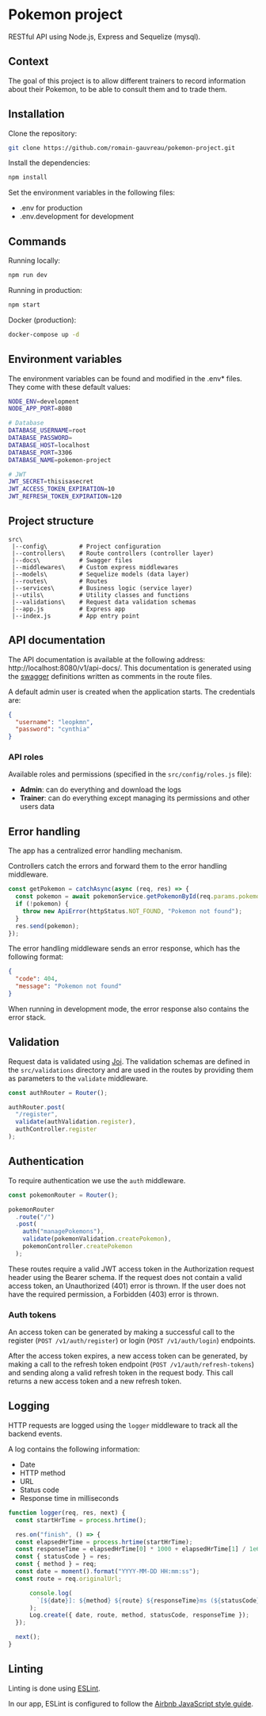 # Pokemon project

RESTful API using Node.js, Express and Sequelize (mysql).

## Context

The goal of this project is to allow different trainers to record information about their Pokemon, to be able to consult
them and to trade them.

## Installation

Clone the repository:

```bash
git clone https://github.com/romain-gauvreau/pokemon-project.git
```

Install the dependencies:

```bash
npm install
```

Set the environment variables in the following files:

- .env for production
- .env.development for development

## Commands

Running locally:

```bash
npm run dev
```

Running in production:

```bash
npm start
```

Docker (production):

```bash
docker-compose up -d
```

## Environment variables

The environment variables can be found and modified in the .env* files. They come with these default values:

```bash
NODE_ENV=development
NODE_APP_PORT=8080

# Database
DATABASE_USERNAME=root
DATABASE_PASSWORD=
DATABASE_HOST=localhost
DATABASE_PORT=3306
DATABASE_NAME=pokemon-project

# JWT
JWT_SECRET=thisisasecret
JWT_ACCESS_TOKEN_EXPIRATION=10
JWT_REFRESH_TOKEN_EXPIRATION=120
```

## Project structure

```
src\
 |--config\         # Project configuration
 |--controllers\    # Route controllers (controller layer)
 |--docs\           # Swagger files
 |--middlewares\    # Custom express middlewares
 |--models\         # Sequelize models (data layer)
 |--routes\         # Routes
 |--services\       # Business logic (service layer)
 |--utils\          # Utility classes and functions
 |--validations\    # Request data validation schemas
 |--app.js          # Express app
 |--index.js        # App entry point
```

## API documentation

The API documentation is available at the following address: http://localhost:8080/v1/api-docs/. This documentation is
generated using the [swagger](https://swagger.io/) definitions written as comments in the route files.

A default admin user is created when the application starts. The credentials are:
```json
{
  "username": "leopkmn",
  "password": "cynthia"
}
```

### API roles

Available roles and permissions (specified in the `src/config/roles.js` file):

- **Admin**: can do everything and download the logs
- **Trainer**: can do everything except managing its permissions and other users data


## Error handling

The app has a centralized error handling mechanism.

Controllers catch the errors and forward them to the error handling middleware.

```javascript
const getPokemon = catchAsync(async (req, res) => {
  const pokemon = await pokemonService.getPokemonById(req.params.pokemonId);
  if (!pokemon) {
    throw new ApiError(httpStatus.NOT_FOUND, "Pokemon not found");
  }
  res.send(pokemon);
});
```

The error handling middleware sends an error response, which has the following format:

```json
{
  "code": 404,
  "message": "Pokemon not found"
}
```

When running in development mode, the error response also contains the error stack.

## Validation

Request data is validated using [Joi](https://joi.dev/). The validation schemas are defined in the `src/validations`
directory and are used in the routes by providing them as parameters to the `validate` middleware.

```javascript
const authRouter = Router();

authRouter.post(
  "/register",
  validate(authValidation.register),
  authController.register
);
```

## Authentication
To require authentication we use the `auth` middleware.

```javascript
const pokemonRouter = Router();

pokemonRouter
  .route("/")
  .post(
    auth("managePokemons"),
    validate(pokemonValidation.createPokemon),
    pokemonController.createPokemon
  );
```

These routes require a valid JWT access token in the Authorization request header using the Bearer schema. If the request does not contain a valid access token, an Unauthorized (401) error is thrown.
If the user does not have the required permission, a Forbidden (403) error is thrown.

### Auth tokens
An access token can be generated by making a successful call to the register (`POST /v1/auth/register`) or login (`POST /v1/auth/login`) endpoints.

After the access token expires, a new access token can be generated, by making a call to the refresh token endpoint (`POST /v1/auth/refresh-tokens`) and sending along a valid refresh token in the request body. This call returns a new access token and a new refresh token.

## Logging

HTTP requests are logged using the ```logger``` middleware to track all the backend events.

A log contains the following information:
- Date
- HTTP method
- URL
- Status code
- Response time in milliseconds

```javascript
function logger(req, res, next) {
  const startHrTime = process.hrtime();

  res.on("finish", () => {
  const elapsedHrTime = process.hrtime(startHrTime);
  const responseTime = elapsedHrTime[0] * 1000 + elapsedHrTime[1] / 1e6;
  const { statusCode } = res;
  const { method } = req;
  const date = moment().format("YYYY-MM-DD HH:mm:ss");
  const route = req.originalUrl;

      console.log(
        `[${date}]: ${method} ${route} ${responseTime}ms (${statusCode})`
      );
      Log.create({ date, route, method, statusCode, responseTime });
  });

  next();
}
```

## Linting

Linting is done using [ESLint](https://eslint.org/).

In our app, ESLint is configured to follow the [Airbnb JavaScript style guide](https://github.com/airbnb/javascript/tree/master/packages/eslint-config-airbnb-base).


